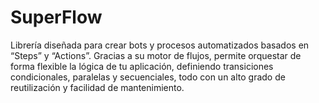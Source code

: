 # SuperFlow
Librería  diseñada para crear bots y procesos automatizados basados en “Steps” y “Actions”. Gracias a su motor de flujos, permite orquestar de forma flexible la lógica de tu aplicación, definiendo transiciones condicionales, paralelas y secuenciales, todo con un alto grado de reutilización y facilidad de mantenimiento.
